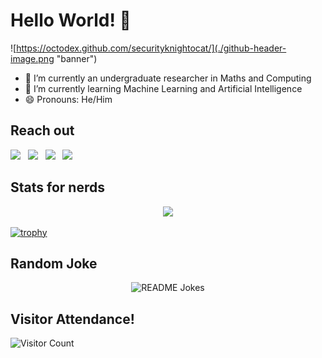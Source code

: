 # Hello World! 👋
![https://octodex.github.com/securityknightocat/](./github-header-image.png "banner")
- 🔭 I’m currently an undergraduate researcher in Maths and Computing
- 🌱 I’m currently learning Machine Learning and Artificial Intelligence
- 😄 Pronouns: He/Him
## Reach out
[<img src="https://img.icons8.com/color/48/000000/linkedin.png" width="5%"/>](https://www.linkedin.com/in/armaan-khetarpaul-63aa12277/ "LinkedIn")    &nbsp; [<img src="https://img.icons8.com/fluent/48/000000/gmail.png" width="5%"/>](mailto:armaankpaul@gmail.com "GMail")  &nbsp; [<img src="https://img.icons8.com/?size=100&id=117562&format=png&color=000000" width="5%"/>](mailto:armaank@iisc.ac.in "Outlook")   &nbsp; [<img src="https://img.icons8.com/?size=100&id=z6faRXwXtVdE&format=png&color=000000" width="5%"/>](https://drive.google.com/drive/u/0/my-drive "CV")
 ## Stats for nerds
 <p align="center"><a href="https://github.com/Armxyz1/github-readme-stats"><img src = "https://github-readme-stats.vercel.app/api?username=Armxyz1&show_icons=true&theme=chartreuse-dark&rank_icon=github"></a>
 </p>

 [![trophy](https://github-profile-trophy.vercel.app/?username=Armxyz1&theme=juicyfresh&no-frame=true&row=1&&margin-w=20&no-bg=true)](https://github-profile-trophy.vercel.app/?username=Armxyz1&theme=juicyfresh&no-frame=true&row=1&&margin-w=20&no-bg=true)

## Random Joke
<p align="center">
<img height = 200 px width = 100% src="https://readme-jokes.vercel.app/api?theme=merko" alt="README Jokes">
</p>

## Visitor Attendance!
![Visitor Count](https://profile-counter.glitch.me/Armxyz1/count.svg)
